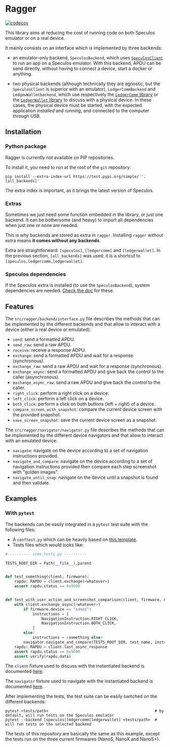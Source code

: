 # Ragger

[![codecov](https://codecov.io/gh/LedgerHQ/ragger/branch/develop/graph/badge.svg)](https://codecov.io/gh/LedgerHQ/ragger)

This library aims at reducing the cost of running code on both Speculos emulator
or on a real device.

It mainly consists on an interface which is implemented by three backends:

- an emulator-only backend, `SpeculosBackend`, which uses
  [`SpeculosClient`](https://github.com/LedgerHQ/speculos/blob/master/speculos/client.py)
  to run an app on a Speculos emulator. With this backend, APDU can be send directly,
  without having to connect a device, start a docker or anything.

- two physical backends (although technically they are agnostic, but the
  `SpeculosClient` is superior with an emulator), `LedgerCommBackend` and
  `LedgewWalletbackend`, which use respectively the
  [`LedgerComm` library](https://github.com/LedgerHQ/ledgercomm) or the
  [`LedgerWallet` library](https://github.com/LedgerHQ/ledgerctl/) to discuss
  with a physical device. In these cases, the physical device must be started,
  with the expected application *installed* and *running*, and connected to the
  computer through USB.

## Installation

### Python package

Ragger is currently not available on PIP repositories.

To install it, you need to run at the root of the `git` repository:

```
pip install --extra-index-url https://test.pypi.org/simple/ '.[all_backends]'
```

The extra index is important, as it brings the latest version of Speculos.

### Extras

Sometimes we just need some function embedded in the library, or just one backend. It can be
bothersome (and heavy) to import all dependencies when just one or none are needed.

This is why backends are stored as extra in `ragger`. Installing `ragger` without extra means **it
comes without any backends**.

Extra are straightforward: `[speculos]`, `[ledgercomm]` and `[ledgerwallet]`. In the previous
section, `[all_backends]` was used: it is a shortcut to `[speculos,ledgercomm,ledgerwallet]`.

### Speculos dependencies

If the Speculos extra is installed (to use the `SpeculosBackend`), system dependencies are needed.
[Check the doc](https://speculos.ledger.com/installation/build.html) for these.

## Features

The `src/ragger/backend/interface.py` file describes the methods that can be implemented by the different backends and that allow to interact with a device (either a real device or emulated):

* `send`: send a formatted APDU.
* `send_raw`: send a raw APDU.
* `receive`: receive a response ADPU.
* `exchange`: send a formatted APDU and wait for a response (synchronous).
* `exchange_raw`: send a raw APDU and wait for a response (synchronous).
* `exchange_async`: send a formatted APDU and give back the control to the caller (asynchronous).
* `exchange_async_raw`: send a raw APDU and give back the control to the caller.
* `right_click`: perform a right click on a device.
* `left_click`: perform a left click on a device.
* `both_click`: perform a click on both buttons (left + right) of a device.
* `compare_screen_with_snapshot`: compare the current device screen with the provided snapshot.
* `save_screen_snapshot`: save the current device screen as a snapshot.

The `src/ragger/navigator/navigator.py` file describes the methods that can be implemented by the different device navigators and that allow to interact with an emulated device:
* `navigate`: navigate on the device according to a set of navigation instructions provided.
* `navigate_and_compare`: navigate on the device according to a set of navigation instructions provided then compare each step screenshot with "golden images".
* `navigate_until_snap`: navigate on the device until a snapshot is found and then validate.

## Examples
### With `pytest`

The backends can be easily integrated in a `pytest` test suite with the following files:

* A `conftest.py` which can be heavily based on [this template](template_conftest.py).
* Tests files which would looks like:

```python
#---------- some_tests.py ----------

TESTS_ROOT_DIR = Path(__file__).parent


def test_something(client, firmware):
    rapdu: RAPDU = client.exchange(<whatever>)
    assert rapdu.status == 0x9000


def test_with_user_action_and_screenshot_comparison(client, firmware, navigator, test_name):
    with client.exchange_async(<whatever>)
        if firmware.device == "nanos":
            instructions = [
                NavigationInstruction.RIGHT_CLICK,
                NavigationInstruction.BOTH_CLICK,
            ]
        else:
            instructions = <something else>
        navigator.navigate_and_compare(TESTS_ROOT_DIR, test_name, instructions)
    rapdu: RAPDU = client.last_async_response
    assert rapdu.status == 0x9000
    assert verify(rapdu.data)
```

The `client` fixture used to discuss with the instantiated backend is documented
[here](src/ragger/backend/interface.py).

The `navigator` fixture used to navigate with the instantiated backend is documented
[here](src/ragger/navigator/navigator.py).

After implementing the tests, the test suite can be easily switched on the different backends:

```
pytest <tests/path>                                               # by default, will run tests on the Speculos emulator
pytest --backend [speculos|ledgercomm|ledgerwallet] <tests/path>  # will run tests on the selected backend
```

The tests of this repository are basically the same as this example, except
the tests run on the three current firmwares (NanoS, NanoX and NanoS+).
